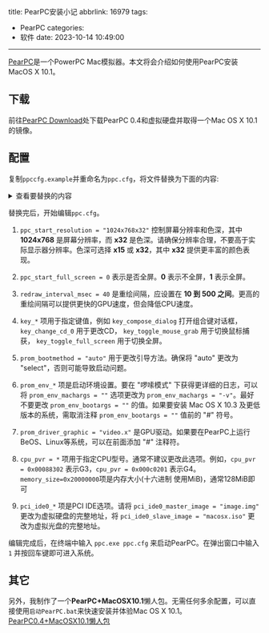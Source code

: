 title: PearPC安装小记
abbrlink: 16979
tags:
  - PearPC
categories:
  - 软件
date: 2023-10-14 10:49:00
---
[PearPC](https://pearpc.sourceforge.net/)是一个PowerPC Mac模拟器。本文将会介绍如何使用PearPC安装MacOS X 10.1。

## 下载
前往[PearPC Download](https://pearpc.sourceforge.net/downloads.html)处下载PearPC 0.4和虚拟硬盘并取得一个Mac OS X 10.1的镜像。

## 配置
复制`ppccfg.example`并重命名为`ppc.cfg`，将文件替换为下面的内容:

<details> <summary>查看要替换的内容</summary>
如下

```config
## PearPC 配置文件

##
## 启动分辨率
##
## （使用 video.x 的客户端可以在运行时更改分辨率，
## 因此这只用于启动时）
##
## 格式："(宽度)x(高度)x(色深)"
## 或 "(宽度)x(高度)x(色深)@(频率)"
##
## 色深只能为15或32
##
## 默认值："800x600x15"
##

ppc_start_resolution = "800x600x15"

##
## 设置此项为非零以在启动时启用全屏模式。
##

ppc_start_full_screen = 0

##
## 重绘间隔（以毫秒为单位）
## 必须介于10和500之间
##
## 如果您将此值设置得更高，PearPC 将花更少的时间进行重绘
## （从而运行得更快），但响应性更差。您应根据计算机速度和个人喜好来调整此值。
##

redraw_interval_msec = 40

##
## 按键代码
##

key_compose_dialog = "F11"
key_change_cd_0 = "none"
key_toggle_mouse_grab = "F12"
key_toggle_full_screen = "Alt+Return"

##
## 启动加载器
##

##
## 引导方法
## 这可以是：
## 1. "auto"，PROM 将引导找到的第一个可引导分区（默认值）
## 2. "select"，PROM 将显示可引导分区的列表
## 3. "force"，PROM 将加载并引导本地文件 prom_loadfile
##

prom_bootmethod = "auto"

## 使用 "force" 的示例：

#prom_bootmethod = "force"
#prom_loadfile = "test/yaboot"
#prom_env_bootpath = "disk"

##
## bootargs：除非您知道自己在做什么，否则不要更改
## machargs：设置为"-v"以获取详细的启动信息
##

#prom_env_bootargs = ""
prom_env_machargs = "-v"

##
## 如果要引导 Mac OS X，则需要这个
##

prom_driver_graphic = "video.x"

## 这将调整初始页表的位置（不要更改）

#page_table_pa = 104857600

##
## CPU 配置
##
## 处理器版本寄存器
## 默认为0x00088302（G3）
## 将其设置为0x000c0201以启用G4仿真
## 除非您知道自己在做什么，否则不要更改
##

#cpu_pvr = 0x00088302
#cpu_pvr = 0x000c0201

##
## 主内存（默认为128 MiB）
## 必须至少为64 MiB
##

#memory_size=0x8000000

##
## IO 设备
##

##
## PCI IDE 配置
##
## 驱动器类型将根据文件扩展名设置为：
## .img：硬盘（文件大小必须是516096的倍数）
## .iso：CD-ROM
## 或者您可以通过指定类型来覆盖此设置
## pci_ide0_master_type / pci_ide0_slave_type
##
## 有效的驱动器类型包括：
## hd：应指定硬盘映像
## 例如 "test/imgs/linux.img"
## cdrom：应指定 CD-ROM 映像
## 对于 Linux 或 BeOS，还可以指定 CD-ROM 设备
## 例如 "/dev/cdrom"
## nativecdrom：与平台相关
## Win（SPTI）：驱动器号，例如 "d:\"
## Win（ASPI）：SCSI 主机适配器、目标、LUN，例如 "2,0,1"
## BeOS（ATAPI）：设备路径，例如 "/dev/disk/ide/atapi/0/master/0/raw"

pci_ide0_master_installed = 1
pci_ide0_master_image = "test/imgs/linux.img"
#pci_ide0_master_type = "hd"

pci_ide0_slave_installed = 1
#pci_ide0_slave_image = "e:\"
#pci_ide0_slave_image = "2,0,0"
pci_ide0_slave_image = "/dev/cdrom"
pci_ide0_slave_type = "cdrom"

##
## 网络
##
## 选择以下其中一个网卡

pci_3c90x_installed = 0
pci_3c90x_mac = "de:ad:ca:fe:12:34"

pci_rtl8139_installed = 0
pci_rtl8139_mac = "de:ad:ca:fe:12:35"

##
## USB
##
pci_usb_installed = 1

##
## NVRAM
##
nvram_file = "nvram"

```

如上
</details>

替换完后，开始编辑`ppc.cfg`。

1. `ppc_start_resolution = "1024x768x32"` 控制屏幕分辨率和色深，其中 **1024x768** 是屏幕分辨率，而 **x32** 是色深。请确保分辨率合理，不要高于实际显示器分辨率。色深可选择 **x15** 或 **x32**，其中 **x32** 提供更丰富的颜色表现。

2. `ppc_start_full_screen = 0` 表示是否全屏。**0** 表示不全屏，**1** 表示全屏。

3. `redraw_interval_msec = 40` 是重绘间隔，应设置在 **10 到 500 之间**。更高的重绘间隔可以提供更快的GPU速度，但会降低CPU速度。

4. `key_*` 项用于指定键值，例如 `key_compose_dialog` 打开组合键对话框， `key_change_cd_0` 用于更改CD， `key_toggle_mouse_grab` 用于切换鼠标捕获， `key_toggle_full_screen` 用于切换全屏。

5. `prom_bootmethod = "auto"` 用于更改引导方法。确保将 "auto" 更改为 "select"，否则可能导致启动问题。

6. `prom_env_*` 项是启动环境设置。要在 "啰嗦模式" 下获得更详细的日志，可以将 `prom_env_machargs = ""` 选项更改为 `prom_env_machargs = "-v"`。最好不要更改 `prom_env_bootargs = ""` 的值。如果要安装 Mac OS X 10.3 及更低版本的系统，需取消注释 `prom_env_bootargs = ""` 值前的 "#" 符号。

7. `prom_driver_graphic = "video.x"` 是GPU驱动。如果要在PearPC上运行BeOS、Linux等系统，可以在前面添加 "#" 注释符。

8. `cpu_pvr = *` 项用于指定CPU型号。通常不建议更改此选项。例如，`cpu_pvr = 0x00088302` 表示G3，`cpu_pvr = 0x000c0201` 表示G4。`memory_size=0x20000000`项是内存大小(十六进制 使用MiB)，通常128MiB即可

9. `pci_ide0_*` 项是PCI IDE选项。请将 `pci_ide0_master_image = "image.img"` 更改为虚拟硬盘的完整地址，将 `pci_ide0_slave_image = "macosx.iso"` 更改为虚拟光盘的完整地址。

编辑完成后，在终端中输入 `ppc.exe ppc.cfg` 来启动PearPC。在弹出窗口中输入 `1` 并按回车键即可进入系统。

## 其它
另外，我制作了一个**PearPC+MacOSX10.1**懒人包。无需任何多余配置，可以直接使用`启动PearPC.bat`来快速安装并体验Mac OS X 10.1。  
[PearPC0.4+MacOSX10.1懒人包](https://snesite-my.sharepoint.com/:u:/g/personal/snes_snesite_onmicrosoft_com/ERmQhbHA-2BKh-c04X1oCxEByBbMH6WIn1c3npZvlUI3iw?e=PlT8Ns)